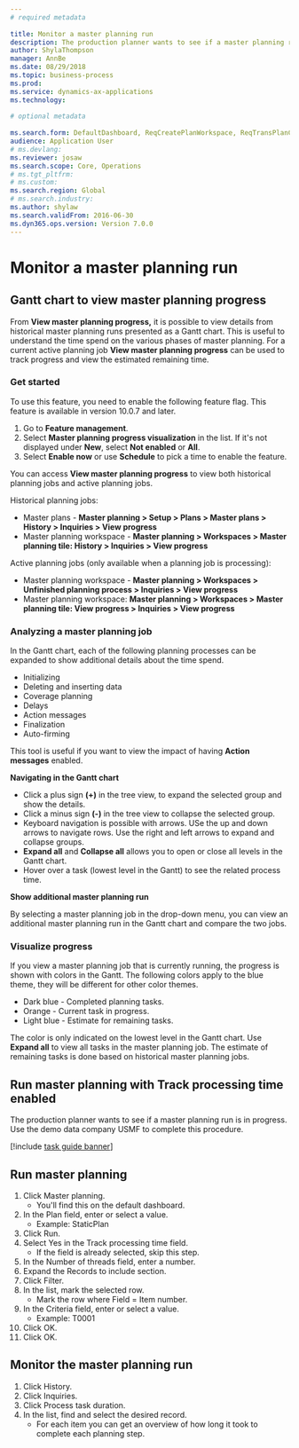```yaml
--- 
# required metadata 
 
title: Monitor a master planning run
description: The production planner wants to see if a master planning run is in progress. 
author: ShylaThompson
manager: AnnBe 
ms.date: 08/29/2018
ms.topic: business-process 
ms.prod:  
ms.service: dynamics-ax-applications 
ms.technology:  
 
# optional metadata 
 
ms.search.form: DefaultDashboard, ReqCreatePlanWorkspace, ReqTransPlanCard, SysQueryForm, InventItemIdLookupSimple, ReqLog, ReqProcessTaskTrace   
audience: Application User 
# ms.devlang:  
ms.reviewer: josaw
ms.search.scope: Core, Operations 
# ms.tgt_pltfrm:  
# ms.custom:  
ms.search.region: Global
# ms.search.industry: 
ms.author: shylaw
ms.search.validFrom: 2016-06-30 
ms.dyn365.ops.version: Version 7.0.0 
---
```

# Monitor a master planning run

## Gantt chart to view master planning progress

From **View master planning progress,** it is possible to view details from historical master planning runs presented as a Gantt chart. This is useful to understand the time spend on the various phases of master planning. For a current active planning job **View master planning progress** can be used to track progress and view the estimated remaining time.

### Get started

To use this feature, you need to enable the following feature flag. This feature is available in version 10.0.7 and later.

1. Go to **Feature management**.
2. Select **Master planning progress visualization** in the list. If it's not displayed under **New**, select **Not enabled** or **All**.
3. Select **Enable now** or use **Schedule** to pick a time to enable the feature.

You can access **View master planning progress** to view both historical planning jobs and active planning jobs.

Historical planning jobs:

- Master plans - **Master planning > Setup > Plans > Master plans > History > Inquiries > View progress**
- Master planning workspace - **Master planning > Workspaces > Master planning tile: History > Inquiries > View progress**

Active planning jobs (only available when a planning job is processing):

- Master planning workspace - **Master planning > Workspaces > Unfinished planning process > Inquiries > View progress**
- Master planning workspace: **Master planning > Workspaces > Master planning tile: View progress > Inquiries > View progress**

### Analyzing a master planning job

In the Gantt chart, each of the following planning processes can be expanded to show additional details about the time spend.

- Initializing
- Deleting and inserting data
- Coverage planning
- Delays
- Action messages
- Finalization
- Auto-firming

This tool is useful if you want to view the impact of having **Action messages** enabled.

**Navigating in the Gantt chart**

- Click a plus sign **(+)** in the tree view, to expand the selected group and show the details.
- Click a minus sign **(-)** in the tree view to collapse the selected group.
- Keyboard navigation is possible with arrows. USe the up and down arrows to navigate rows. Use the right and left arrows to expand and collapse groups.
- **Expand all** and **Collapse all** allows you to open or close all levels in the Gantt chart.
- Hover over a task (lowest level in the Gantt) to see the related process time.

**Show additional master planning run**

By selecting a master planning job in the drop-down menu, you can view an additional master planning run in the Gantt chart and compare the two jobs.

### Visualize progress

If you view a master planning job that is currently running, the progress is shown with colors in the Gantt. The following colors apply to the blue theme, they will be different for other color themes.

- Dark blue - Completed planning tasks.
- Orange - Current task in progress.
- Light blue - Estimate for remaining tasks.

The color is only indicated on the lowest level in the Gantt chart. Use **Expand all** to view all tasks in the master planning job. The estimate of remaining tasks is done based on historical master planning jobs.

## Run master planning with Track processing time enabled

The production planner wants to see if a master planning run is in progress. Use the demo data company USMF to complete this procedure.

[!include [task guide banner](../../includes/task-guide-banner.md)]

## Run master planning
1. Click Master planning.
    * You'll find this on the default dashboard.  
2. In the Plan field, enter or select a value.
    * Example: StaticPlan  
3. Click Run.
4. Select Yes in the Track processing time field.
    * If the field is already selected, skip this step.  
5. In the Number of threads field, enter a number.
6. Expand the Records to include section.
7. Click Filter.
8. In the list, mark the selected row.
    * Mark the row where Field = Item number.  
9. In the Criteria field, enter or select a value.
    * Example: T0001  
10. Click OK.
11. Click OK.

## Monitor the master planning run
1. Click History.
2. Click Inquiries.
3. Click Process task duration.
4. In the list, find and select the desired record.
    * For each item you can get an overview of how long it took to complete each planning step.  

